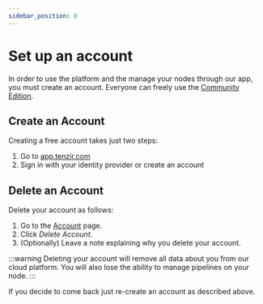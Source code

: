 ```yaml
---
sidebar_position: 0
---
```


# Set up an account

In order to use the platform and the manage your nodes through our app, you must
create an account. Everyone can freely use the [Community
Edition](https://tenzir.com/pricing).

## Create an Account

Creating a free account takes just two steps:

1. Go to [app.tenzir.com](https://app.tenzir.com)
2. Sign in with your identity provider or create an account

## Delete an Account

Delete your account as follows:

1. Go to the [Account](https://app.tenzir.com/account) page.
2. Click *Delete Account*.
3. (Optionally) Leave a note explaining why you delete your account.

:::warning
Deleting your account will remove all data about you from our cloud platform.
You will also lose the ability to manage pipelines on your node.
:::

If you decide to come back just re-create an account as described
above.
